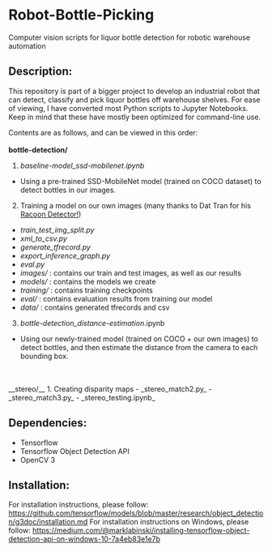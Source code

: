# Robot-Bottle-Picking
Computer vision scripts for liquor bottle detection for robotic warehouse automation

## Description:
This repository is part of a bigger project to develop an industrial robot that can detect, classify and pick liquor bottles off warehouse shelves. For ease of viewing, I have converted most Python scripts to Jupyter Notebooks. Keep in mind that these have mostly been optimized for command-line use.

Contents are as follows, and can be viewed in this order:
<br>
<br>
__bottle-detection/__
1. _baseline-model_ssd-mobilenet.ipynb_
  - Using a pre-trained SSD-MobileNet model (trained on COCO dataset) to detect bottles in our images.
2. Training a model on our own images (many thanks to Dat Tran for his [Racoon Detector!](https://github.com/datitran/raccoon_dataset))
  - _train_test_img_split.py_
  - _xml_to_csv.py_
  - _generate_tfrecord.py_
  - _export_inference_graph.py_
  - _eval.py_
  - _images/_ : contains our train and test images, as well as our results
  - _models/_ : contains the models we create
  - _training/_ : contains training checkpoints
  - _eval/_ : contains evaluation results from training our model
  - _data/_ : contains generated tfrecords and csv
3. _bottle-detection_distance-estimation_.ipynb
  - Using our newly-trained model (trained on COCO + our own images) to detect bottles, and then estimate the distance from the camera to each bounding box.
<br>
<br>
__stereo/__
1. Creating disparity maps
  - _stereo_match2.py_
  - _stereo_match3.py_
  - _stereo_testing.ipynb_

## Dependencies:
- Tensorflow
- Tensorflow Object Detection API
- OpenCV 3

## Installation:
For installation instructions, please follow:
https://github.com/tensorflow/models/blob/master/research/object_detection/g3doc/installation.md
For installation instructions on Windows, please follow:
https://medium.com/@marklabinski/installing-tensorflow-object-detection-api-on-windows-10-7a4eb83e1e7b
